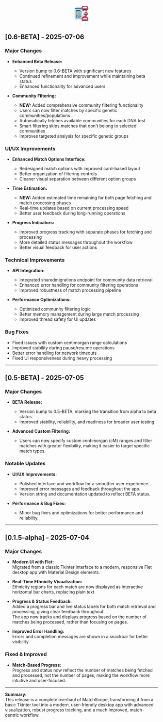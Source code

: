 <div align="center">
  <img src="icon.png" alt="MatchScope Logo" width="64" height="64">
</div>

## [0.6-BETA] - 2025-07-06

### Major Changes

- **Enhanced Beta Release:**

  - Version bump to 0.6-BETA with significant new features
  - Continued refinement and improvement while maintaining beta status
  - Enhanced functionality for advanced users

- **Community Filtering:**
  - **NEW:** Added comprehensive community filtering functionality
  - Users can now filter matches by specific genetic communities/populations
  - Automatically fetches available communities for each DNA test
  - Smart filtering skips matches that don't belong to selected communities
  - Improves targeted analysis for specific genetic groups

### UI/UX Improvements

- **Enhanced Match Options Interface:**

  - Redesigned match options with improved card-based layout
  - Better organization of filtering controls
  - Cleaner visual separation between different option groups

- **Time Estimation:**

  - **NEW:** Added estimated time remaining for both page fetching and match processing phases
  - Real-time updates based on current processing speed
  - Better user feedback during long-running operations

- **Progress Indicators:**
  - Improved progress tracking with separate phases for fetching and processing
  - More detailed status messages throughout the workflow
  - Better visual feedback for user actions

### Technical Improvements

- **API Integration:**

  - Integrated sharedmigrations endpoint for community data retrieval
  - Enhanced error handling for community filtering operations
  - Improved robustness of match processing pipeline

- **Performance Optimizations:**
  - Optimized community filtering logic
  - Better memory management during large match processing
  - Improved thread safety for UI updates

### Bug Fixes

- Fixed issues with custom centimorgan range calculations
- Improved stability during pause/resume operations
- Better error handling for network timeouts
- Fixed UI responsiveness during heavy processing

---

## [0.5-BETA] - 2025-07-05

### Major Changes

- **BETA Release:**

  - Version bump to 0.5-BETA, marking the transition from alpha to beta status.
  - Improved stability, reliability, and readiness for broader user testing.

- **Advanced Custom Filtering:**
  - Users can now specify custom centimorgan (cM) ranges and filter matches with greater flexibility, making it easier to target specific match types.

### Notable Updates

- **UI/UX Improvements:**

  - Polished interface and workflow for a smoother user experience.
  - Improved error messages and feedback throughout the app.
  - Version string and documentation updated to reflect BETA status.

- **Performance & Bug Fixes:**
  - Minor bug fixes and optimizations for better performance and reliability.

---

## [0.1.5-alpha] - 2025-07-04

### Major Changes

- **Modern UI with Flet:**  
  Migrated from a classic Tkinter interface to a modern, responsive Flet desktop app with Material Design elements.

- **Real-Time Ethnicity Visualization:**  
  Ethnicity regions for each match are now displayed as interactive horizontal bar charts, replacing plain text.

- **Progress & Status Feedback:**  
  Added a progress bar and live status labels for both match retrieval and processing, giving clear feedback throughout.  
  The app now tracks and displays progress based on the number of matches being processed, rather than focusing on pages.

- **Improved Error Handling:**  
  Errors and completion messages are shown in a snackbar for better visibility.

### Fixed & Improved

- **Match-Based Progress:**  
  Progress and status now reflect the number of matches being fetched and processed, not the number of pages, making the workflow more intuitive and user-focused.

---

**Summary:**  
This release is a complete overhaul of MatchScope, transforming it from a basic Tkinter tool into a modern, user-friendly desktop app with advanced visualization, robust progress tracking, and a much improved, match-centric workflow.
